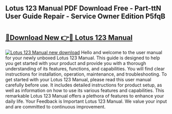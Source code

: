 ## Lotus 123 Manual PDF Download Free - Part-ttN User Guide Repair - Service Owner Edition P5fqB

# <h2><a href="http://bc19841.oget.top/?id=Lotus+123+Manual">🔗Download New 👉🔴 Lotus 123 Manual</a></h2>

[![Lotus 123 Manual new download](https://i.imgur.com/5g1atiW.png)](http://bc19841.oget.top/?id=Lotus+123+Manual)
Hello and welcome to the user manual for your newly unboxed Lotus 123 Manual. This guide is designed to help you get started with your product and provide you with a thorough understanding of its features, functions, and capabilities. You will find clear instructions for installation, operation, maintenance, and troubleshooting. To get started with your Lotus 123 Manual, please read this user manual carefully before use. It includes detailed instructions for product setup, as well as information on how to use its various features and capabilities. This remarkable Lotus 123 Manual offers a plethora of features to enhance your daily life. Your Feedback is Important Lotus 123 Manual. We value your input and are committed to continuous improvement.
